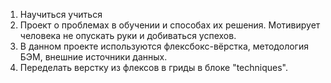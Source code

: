 1. Научиться учиться
2. Проект о проблемах в обучении и способах их решения. Мотивирует человека не опускать руки и добиваться успехов.
3. В данном проекте используются флексбокс-вёрстка, методология БЭМ, внешние источники данных.
4. Переделать верстку из флексов в гриды в блоке "techniques".